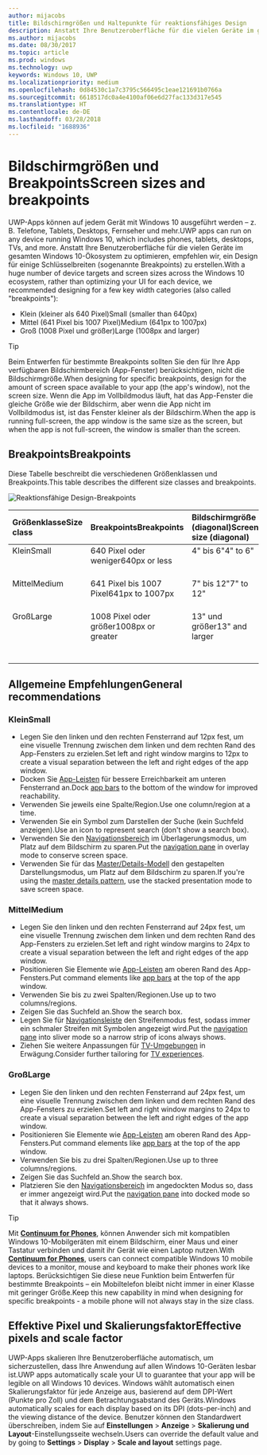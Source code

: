 ```yaml
---
author: mijacobs
title: Bildschirmgrößen und Haltepunkte für reaktionsfähiges Design
description: Anstatt Ihre Benutzeroberfläche für die vielen Geräte im gesamten Windows 10-Ökosystem zu optimieren, empfehlen wir, ein Design für einige Schlüsselbreiten (sogenannte Breakpoints) zu erstellen.
ms.author: mijacobs
ms.date: 08/30/2017
ms.topic: article
ms.prod: windows
ms.technology: uwp
keywords: Windows 10, UWP
ms.localizationpriority: medium
ms.openlocfilehash: 0d84530c1a7c3795c566495c1eae121691b0766a
ms.sourcegitcommit: 6618517dc0a4e4100af06e6d27fac133d317e545
ms.translationtype: HT
ms.contentlocale: de-DE
ms.lasthandoff: 03/28/2018
ms.locfileid: "1688936"
---
```

#  <a name="screen-sizes-and-breakpoints"></a><span data-ttu-id="9075c-104">Bildschirmgrößen und Breakpoints</span><span class="sxs-lookup"><span data-stu-id="9075c-104">Screen sizes and breakpoints</span></span>

<span data-ttu-id="9075c-105">UWP-Apps können auf jedem Gerät mit Windows 10 ausgeführt werden – z. B. Telefone, Tablets, Desktops, Fernseher und mehr.</span><span class="sxs-lookup"><span data-stu-id="9075c-105">UWP apps can run on any device running Windows 10, which includes phones, tablets, desktops, TVs, and more.</span></span> <span data-ttu-id="9075c-106">Anstatt Ihre Benutzeroberfläche für die vielen Geräte im gesamten Windows 10-Ökosystem zu optimieren, empfehlen wir, ein Design für einige Schlüsselbreiten (sogenannte Breakpoints) zu erstellen.</span><span class="sxs-lookup"><span data-stu-id="9075c-106">With a huge number of device targets and screen sizes across the Windows 10 ecosystem, rather than optimizing your UI for each device, we recommended designing for a few key width categories (also called "breakpoints"):</span></span> 
- <span data-ttu-id="9075c-107">Klein (kleiner als 640 Pixel)</span><span class="sxs-lookup"><span data-stu-id="9075c-107">Small (smaller than 640px)</span></span>
- <span data-ttu-id="9075c-108">Mittel (641 Pixel bis 1007 Pixel)</span><span class="sxs-lookup"><span data-stu-id="9075c-108">Medium (641px to 1007px)</span></span>
- <span data-ttu-id="9075c-109">Groß (1008 Pixel und größer)</span><span class="sxs-lookup"><span data-stu-id="9075c-109">Large (1008px and larger)</span></span>

> [!TIP]
> <span data-ttu-id="9075c-110">Beim Entwerfen für bestimmte Breakpoints sollten Sie den für Ihre App verfügbaren Bildschirmbereich (App-Fenster) berücksichtigen, nicht die Bildschirmgröße.</span><span class="sxs-lookup"><span data-stu-id="9075c-110">When designing for specific breakpoints, design for the amount of screen space available to your app (the app's window), not the screen size.</span></span> <span data-ttu-id="9075c-111">Wenn die App im Vollbildmodus läuft, hat das App-Fenster die gleiche Größe wie der Bildschirm, aber wenn die App nicht im Vollbildmodus ist, ist das Fenster kleiner als der Bildschirm.</span><span class="sxs-lookup"><span data-stu-id="9075c-111">When the app is running full-screen, the app window is the same size as the screen, but when the app is not full-screen, the window is smaller than the screen.</span></span>

## <a name="breakpoints"></a><span data-ttu-id="9075c-112">Breakpoints</span><span class="sxs-lookup"><span data-stu-id="9075c-112">Breakpoints</span></span>
<span data-ttu-id="9075c-113">Diese Tabelle beschreibt die verschiedenen Größenklassen und Breakpoints.</span><span class="sxs-lookup"><span data-stu-id="9075c-113">This table describes the different size classes and breakpoints.</span></span>

![Reaktionsfähige Design-Breakpoints](images/rsp-design/rspd-breakpoints.png)

<table>
<thead>
<tr class="header">
<th align="left"><span data-ttu-id="9075c-115">Größenklasse</span><span class="sxs-lookup"><span data-stu-id="9075c-115">Size class</span></span></th>
<th align="left"><span data-ttu-id="9075c-116">Breakpoints</span><span class="sxs-lookup"><span data-stu-id="9075c-116">Breakpoints</span></span></th>
<th align="left"><span data-ttu-id="9075c-117">Bildschirmgröße (diagonal)</span><span class="sxs-lookup"><span data-stu-id="9075c-117">Screen size (diagonal)</span></span></th>
<th align="left"><span data-ttu-id="9075c-118">Geräte</span><span class="sxs-lookup"><span data-stu-id="9075c-118">Devices</span></span></th>
<th align="left"><span data-ttu-id="9075c-119">Fenstergrößen</span><span class="sxs-lookup"><span data-stu-id="9075c-119">Window sizes</span></span></th>
</tr>
</thead>
<tbody>
<tr class="even">
<td style="vertical-align:top;"><span data-ttu-id="9075c-120">Klein</span><span class="sxs-lookup"><span data-stu-id="9075c-120">Small</span></span></td>
<td style="vertical-align:top;"><span data-ttu-id="9075c-121">640 Pixel oder weniger</span><span class="sxs-lookup"><span data-stu-id="9075c-121">640px or less</span></span></td>
<td style="vertical-align:top;"><span data-ttu-id="9075c-122">4&quot; bis 6&quot;</span><span class="sxs-lookup"><span data-stu-id="9075c-122">4&quot; to 6&quot;</span></span></td>
<td style="vertical-align:top;"><span data-ttu-id="9075c-123">Smartphones</span><span class="sxs-lookup"><span data-stu-id="9075c-123">Phones</span></span></td>
<td style="vertical-align:top;"><span data-ttu-id="9075c-124">320 x 569, 360 x 640, 480 x 854</span><span class="sxs-lookup"><span data-stu-id="9075c-124">320x569, 360x640, 480x854</span></span></td>
</tr>
<tr class="odd">
<td style="vertical-align:top;"><span data-ttu-id="9075c-125">Mittel</span><span class="sxs-lookup"><span data-stu-id="9075c-125">Medium</span></span></td>
<td style="vertical-align:top;"><span data-ttu-id="9075c-126">641 Pixel bis 1007 Pixel</span><span class="sxs-lookup"><span data-stu-id="9075c-126">641px to 1007px</span></span></td>
<td style="vertical-align:top;"><span data-ttu-id="9075c-127">7&quot; bis 12&quot;</span><span class="sxs-lookup"><span data-stu-id="9075c-127">7&quot; to 12&quot;</span></span></td>
<td style="vertical-align:top;"><span data-ttu-id="9075c-128">Phablets, Tablets, TV-Geräte</span><span class="sxs-lookup"><span data-stu-id="9075c-128">Phablets, tablets, TVs</span></span></td>
<td style="vertical-align:top;"><span data-ttu-id="9075c-129">960 x 540</span><span class="sxs-lookup"><span data-stu-id="9075c-129">960x540</span></span></td>
</tr>
<tr class="even">
<td style="vertical-align:top;"><span data-ttu-id="9075c-130">Groß</span><span class="sxs-lookup"><span data-stu-id="9075c-130">Large</span></span></td>
<td style="vertical-align:top;"><span data-ttu-id="9075c-131">1008 Pixel oder größer</span><span class="sxs-lookup"><span data-stu-id="9075c-131">1008px or greater</span></span></td>
<td style="vertical-align:top;"><span data-ttu-id="9075c-132">13&quot; und größer</span><span class="sxs-lookup"><span data-stu-id="9075c-132">13&quot; and larger</span></span></td>
<td style="vertical-align:top;"><span data-ttu-id="9075c-133">PCs, Laptops, Surface Hubs</span><span class="sxs-lookup"><span data-stu-id="9075c-133">PCs, laptops, Surface Hubs</span></span></td>
<td style="vertical-align:top;"><span data-ttu-id="9075c-134">1024 x 640, 1366 x 768, 1920 x 1080</span><span class="sxs-lookup"><span data-stu-id="9075c-134">1024x640, 1366x768, 1920x1080</span></span></td>
</tr>
</tbody>
</table>

## <a name="general-recommendations"></a><span data-ttu-id="9075c-135">Allgemeine Empfehlungen</span><span class="sxs-lookup"><span data-stu-id="9075c-135">General recommendations</span></span>

### <a name="small"></a><span data-ttu-id="9075c-136">Klein</span><span class="sxs-lookup"><span data-stu-id="9075c-136">Small</span></span>
- <span data-ttu-id="9075c-137">Legen Sie den linken und den rechten Fensterrand auf 12px fest, um eine visuelle Trennung zwischen dem linken und dem rechten Rand des App-Fensters zu erzielen.</span><span class="sxs-lookup"><span data-stu-id="9075c-137">Set left and right window margins to 12px to create a visual separation between the left and right edges of the app window.</span></span>
- <span data-ttu-id="9075c-138">Docken Sie [App-Leisten](../controls-and-patterns/app-bars.md) für bessere Erreichbarkeit am unteren Fensterrand an.</span><span class="sxs-lookup"><span data-stu-id="9075c-138">Dock [app bars](../controls-and-patterns/app-bars.md) to the bottom of the window for improved reachability.</span></span>
- <span data-ttu-id="9075c-139">Verwenden Sie jeweils eine Spalte/Region.</span><span class="sxs-lookup"><span data-stu-id="9075c-139">Use one column/region at a time.</span></span>
- <span data-ttu-id="9075c-140">Verwenden Sie ein Symbol zum Darstellen der Suche (kein Suchfeld anzeigen).</span><span class="sxs-lookup"><span data-stu-id="9075c-140">Use an icon to represent search (don't show a search box).</span></span>
- <span data-ttu-id="9075c-141">Verwenden Sie den [Navigationsbereich](../controls-and-patterns/navigationview.md) im Überlagerungsmodus, um Platz auf dem Bildschirm zu sparen.</span><span class="sxs-lookup"><span data-stu-id="9075c-141">Put the [navigation pane](../controls-and-patterns/navigationview.md) in overlay mode to conserve screen space.</span></span>
- <span data-ttu-id="9075c-142">Verwenden Sie für das [Master/Details-Modell](../controls-and-patterns/master-details.md) den gestapelten Darstellungsmodus, um Platz auf dem Bildschirm zu sparen.</span><span class="sxs-lookup"><span data-stu-id="9075c-142">If you're using the [master details pattern](../controls-and-patterns/master-details.md), use the stacked presentation mode to save screen space.</span></span>

### <a name="medium"></a><span data-ttu-id="9075c-143">Mittel</span><span class="sxs-lookup"><span data-stu-id="9075c-143">Medium</span></span>
- <span data-ttu-id="9075c-144">Legen Sie den linken und den rechten Fensterrand auf 24px fest, um eine visuelle Trennung zwischen dem linken und dem rechten Rand des App-Fensters zu erzielen.</span><span class="sxs-lookup"><span data-stu-id="9075c-144">Set left and right window margins to 24px to create a visual separation between the left and right edges of the app window.</span></span>
- <span data-ttu-id="9075c-145">Positionieren Sie Elemente wie [App-Leisten](../controls-and-patterns/app-bars.md) am oberen Rand des App-Fensters.</span><span class="sxs-lookup"><span data-stu-id="9075c-145">Put command elements like [app bars](../controls-and-patterns/app-bars.md) at the top of the app window.</span></span>
- <span data-ttu-id="9075c-146">Verwenden Sie bis zu zwei Spalten/Regionen.</span><span class="sxs-lookup"><span data-stu-id="9075c-146">Use up to two columns/regions.</span></span>
- <span data-ttu-id="9075c-147">Zeigen Sie das Suchfeld an.</span><span class="sxs-lookup"><span data-stu-id="9075c-147">Show the search box.</span></span>
- <span data-ttu-id="9075c-148">Legen Sie für [Navigationsleiste](../controls-and-patterns/navigationview.md) den Streifenmodus fest, sodass immer ein schmaler Streifen mit Symbolen angezeigt wird.</span><span class="sxs-lookup"><span data-stu-id="9075c-148">Put the [navigation pane](../controls-and-patterns/navigationview.md) into sliver mode so a narrow strip of icons always shows.</span></span>
- <span data-ttu-id="9075c-149">Ziehen Sie weitere Anpassungen für [TV-Umgebungen](http://go.microsoft.com/fwlink/?LinkId=760736) in Erwägung.</span><span class="sxs-lookup"><span data-stu-id="9075c-149">Consider further tailoring for [TV experiences](http://go.microsoft.com/fwlink/?LinkId=760736).</span></span>

### <a name="large"></a><span data-ttu-id="9075c-150">Groß</span><span class="sxs-lookup"><span data-stu-id="9075c-150">Large</span></span>
- <span data-ttu-id="9075c-151">Legen Sie den linken und den rechten Fensterrand auf 24px fest, um eine visuelle Trennung zwischen dem linken und dem rechten Rand des App-Fensters zu erzielen.</span><span class="sxs-lookup"><span data-stu-id="9075c-151">Set left and right window margins to 24px to create a visual separation between the left and right edges of the app window.</span></span>
- <span data-ttu-id="9075c-152">Positionieren Sie Elemente wie [App-Leisten](../controls-and-patterns/app-bars.md) am oberen Rand des App-Fensters.</span><span class="sxs-lookup"><span data-stu-id="9075c-152">Put command elements like [app bars](../controls-and-patterns/app-bars.md) at the top of the app window.</span></span>
- <span data-ttu-id="9075c-153">Verwenden Sie bis zu drei Spalten/Regionen.</span><span class="sxs-lookup"><span data-stu-id="9075c-153">Use up to three columns/regions.</span></span>
- <span data-ttu-id="9075c-154">Zeigen Sie das Suchfeld an.</span><span class="sxs-lookup"><span data-stu-id="9075c-154">Show the search box.</span></span>
- <span data-ttu-id="9075c-155">Platzieren Sie den [Navigationsbereich](../controls-and-patterns/navigationview.md) im angedockten Modus so, dass er immer angezeigt wird.</span><span class="sxs-lookup"><span data-stu-id="9075c-155">Put the [navigation pane](../controls-and-patterns/navigationview.md) into docked mode so that it always shows.</span></span>

>[!TIP] 
> <span data-ttu-id="9075c-156">Mit [**Continuum for Phones**](http://go.microsoft.com/fwlink/p/?LinkID=699431), können Anwender sich mit kompatiblen Windows 10-Mobilgeräten mit einem Bildschirm, einer Maus und einer Tastatur verbinden und damit ihr Gerät wie einen Laptop nutzen.</span><span class="sxs-lookup"><span data-stu-id="9075c-156">With [**Continuum for Phones**](http://go.microsoft.com/fwlink/p/?LinkID=699431), users can connect compatible Windows 10 mobile devices to a monitor, mouse and keyboard to make their phones work like laptops.</span></span> <span data-ttu-id="9075c-157">Berücksichtigen Sie diese neue Funktion beim Entwerfen für bestimmte Breakpoints – ein Mobiltelefon bleibt nicht immer in einer Klasse mit geringer Größe.</span><span class="sxs-lookup"><span data-stu-id="9075c-157">Keep this new capability in mind when designing for specific breakpoints - a mobile phone will not always stay in the size class.</span></span>

## <a name="effective-pixels-and-scale-factor"></a><span data-ttu-id="9075c-158">Effektive Pixel und Skalierungsfaktor</span><span class="sxs-lookup"><span data-stu-id="9075c-158">Effective pixels and scale factor</span></span>

<span data-ttu-id="9075c-159">UWP-Apps skalieren Ihre Benutzeroberfläche automatisch, um sicherzustellen, dass Ihre Anwendung auf allen Windows 10-Geräten lesbar ist.</span><span class="sxs-lookup"><span data-stu-id="9075c-159">UWP apps automatically scale your UI to guarantee that your app will be legible on all Windows 10 devices.</span></span> <span data-ttu-id="9075c-160">Windows wählt automatisch einen Skalierungsfaktor für jede Anzeige aus, basierend auf dem DPI-Wert (Punkte pro Zoll) und dem Betrachtungsabstand des Geräts.</span><span class="sxs-lookup"><span data-stu-id="9075c-160">Windows automatically scales for each display based on its DPI (dots-per-inch) and the viewing distance of the device.</span></span> <span data-ttu-id="9075c-161">Benutzer können den Standardwert überschreiben, indem Sie auf **Einstellungen** > **Anzeige** > **Skalierung und Layout**-Einstellungsseite wechseln.</span><span class="sxs-lookup"><span data-stu-id="9075c-161">Users can override the default value and by going to **Settings** > **Display** > **Scale and layout** settings page.</span></span> 
